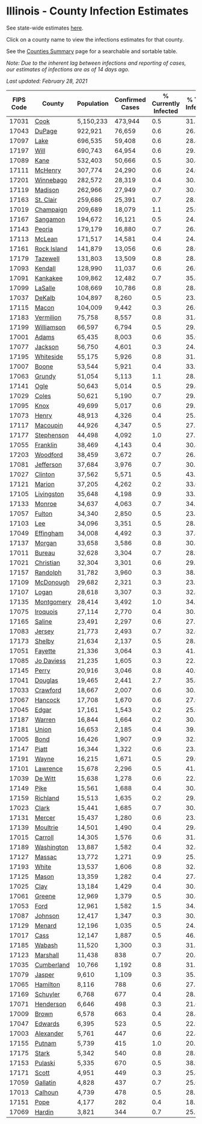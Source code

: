 # Illinois - County Infection Estimates

See state-wide estimates [here](/infections/us-il).

Click on a county name to view the infections estimates for that county.

See the [Counties Summary](/infections/summary-counties) page for a searchable and sortable table.

*Note: Due to the inherent lag between infections and reporting of cases, our estimates of infections are as of 14 days ago.*

*Last updated: February 28, 2021*

|   FIPS Code |                     County |   Population |   Confirmed Cases |   % Currently Infected |   % Total Infected |
|-------------|----------------------------|--------------|-------------------|------------------------|--------------------|
|       17031 |               [Cook](cook) |    5,150,233 |           473,944 |                    0.5 |               31.7 |
|       17043 |           [DuPage](dupage) |      922,921 |            76,659 |                    0.6 |               26.3 |
|       17097 |               [Lake](lake) |      696,535 |            59,408 |                    0.6 |               28.4 |
|       17197 |               [Will](will) |      690,743 |            64,954 |                    0.6 |               29.5 |
|       17089 |               [Kane](kane) |      532,403 |            50,666 |                    0.5 |               30.4 |
|       17111 |         [McHenry](mchenry) |      307,774 |            24,290 |                    0.6 |               24.0 |
|       17201 |     [Winnebago](winnebago) |      282,572 |            28,319 |                    0.4 |               30.7 |
|       17119 |         [Madison](madison) |      262,966 |            27,949 |                    0.7 |               30.6 |
|       17163 |     [St. Clair](st.-clair) |      259,686 |            25,391 |                    0.7 |               28.9 |
|       17019 |     [Champaign](champaign) |      209,689 |            18,079 |                    1.1 |               25.0 |
|       17167 |       [Sangamon](sangamon) |      194,672 |            16,121 |                    0.5 |               24.1 |
|       17143 |           [Peoria](peoria) |      179,179 |            16,880 |                    0.7 |               26.9 |
|       17113 |           [McLean](mclean) |      171,517 |            14,581 |                    0.4 |               24.5 |
|       17161 | [Rock Island](rock-island) |      141,879 |            13,056 |                    0.6 |               28.0 |
|       17179 |       [Tazewell](tazewell) |      131,803 |            13,509 |                    0.8 |               28.8 |
|       17093 |         [Kendall](kendall) |      128,990 |            11,037 |                    0.6 |               26.0 |
|       17091 |       [Kankakee](kankakee) |      109,862 |            12,482 |                    0.7 |               35.4 |
|       17099 |         [LaSalle](lasalle) |      108,669 |            10,786 |                    0.8 |               28.4 |
|       17037 |           [DeKalb](dekalb) |      104,897 |             8,260 |                    0.5 |               23.3 |
|       17115 |             [Macon](macon) |      104,009 |             9,442 |                    0.3 |               26.6 |
|       17183 |     [Vermilion](vermilion) |       75,758 |             8,557 |                    0.8 |               31.4 |
|       17199 |   [Williamson](williamson) |       66,597 |             6,794 |                    0.5 |               29.1 |
|       17001 |             [Adams](adams) |       65,435 |             8,003 |                    0.6 |               35.0 |
|       17077 |         [Jackson](jackson) |       56,750 |             4,601 |                    0.3 |               24.5 |
|       17195 |     [Whiteside](whiteside) |       55,175 |             5,926 |                    0.8 |               31.3 |
|       17007 |             [Boone](boone) |       53,544 |             5,921 |                    0.4 |               33.9 |
|       17063 |           [Grundy](grundy) |       51,054 |             5,113 |                    1.1 |               28.7 |
|       17141 |               [Ogle](ogle) |       50,643 |             5,014 |                    0.5 |               29.4 |
|       17029 |             [Coles](coles) |       50,621 |             5,190 |                    0.7 |               29.7 |
|       17095 |               [Knox](knox) |       49,699 |             5,017 |                    0.6 |               29.1 |
|       17073 |             [Henry](henry) |       48,913 |             4,326 |                    0.4 |               25.8 |
|       17117 |       [Macoupin](macoupin) |       44,926 |             4,347 |                    0.5 |               27.5 |
|       17177 |   [Stephenson](stephenson) |       44,498 |             4,092 |                    1.0 |               27.1 |
|       17055 |       [Franklin](franklin) |       38,469 |             4,143 |                    0.4 |               30.4 |
|       17203 |       [Woodford](woodford) |       38,459 |             3,672 |                    0.7 |               26.8 |
|       17081 |     [Jefferson](jefferson) |       37,684 |             3,976 |                    0.7 |               30.5 |
|       17027 |         [Clinton](clinton) |       37,562 |             5,571 |                    0.5 |               43.7 |
|       17121 |           [Marion](marion) |       37,205 |             4,262 |                    0.2 |               33.0 |
|       17105 |   [Livingston](livingston) |       35,648 |             4,198 |                    0.9 |               33.2 |
|       17133 |           [Monroe](monroe) |       34,637 |             4,063 |                    0.7 |               34.1 |
|       17057 |           [Fulton](fulton) |       34,340 |             2,850 |                    0.5 |               23.3 |
|       17103 |                 [Lee](lee) |       34,096 |             3,351 |                    0.5 |               28.5 |
|       17049 |     [Effingham](effingham) |       34,008 |             4,492 |                    0.3 |               37.8 |
|       17137 |           [Morgan](morgan) |       33,658 |             3,586 |                    0.8 |               30.8 |
|       17011 |           [Bureau](bureau) |       32,628 |             3,304 |                    0.7 |               28.9 |
|       17021 |     [Christian](christian) |       32,304 |             3,301 |                    0.6 |               29.3 |
|       17157 |       [Randolph](randolph) |       31,782 |             3,960 |                    0.3 |               38.5 |
|       17109 |     [McDonough](mcdonough) |       29,682 |             2,321 |                    0.3 |               23.1 |
|       17107 |             [Logan](logan) |       28,618 |             3,307 |                    0.3 |               32.8 |
|       17135 |   [Montgomery](montgomery) |       28,414 |             3,492 |                    1.0 |               34.2 |
|       17075 |       [Iroquois](iroquois) |       27,114 |             2,770 |                    0.4 |               30.7 |
|       17165 |           [Saline](saline) |       23,491 |             2,297 |                    0.6 |               27.2 |
|       17083 |           [Jersey](jersey) |       21,773 |             2,493 |                    0.7 |               32.6 |
|       17173 |           [Shelby](shelby) |       21,634 |             2,137 |                    0.5 |               28.2 |
|       17051 |         [Fayette](fayette) |       21,336 |             3,064 |                    0.3 |               41.2 |
|       17085 |   [Jo Daviess](jo-daviess) |       21,235 |             1,605 |                    0.3 |               22.1 |
|       17145 |             [Perry](perry) |       20,916 |             3,046 |                    0.8 |               40.9 |
|       17041 |         [Douglas](douglas) |       19,465 |             2,441 |                    2.7 |               35.4 |
|       17033 |       [Crawford](crawford) |       18,667 |             2,007 |                    0.6 |               30.2 |
|       17067 |         [Hancock](hancock) |       17,708 |             1,670 |                    0.6 |               27.0 |
|       17045 |             [Edgar](edgar) |       17,161 |             1,543 |                    0.2 |               25.6 |
|       17187 |           [Warren](warren) |       16,844 |             1,664 |                    0.2 |               30.8 |
|       17181 |             [Union](union) |       16,653 |             2,185 |                    0.4 |               39.5 |
|       17005 |               [Bond](bond) |       16,426 |             1,907 |                    0.9 |               32.9 |
|       17147 |             [Piatt](piatt) |       16,344 |             1,322 |                    0.6 |               23.1 |
|       17191 |             [Wayne](wayne) |       16,215 |             1,671 |                    0.5 |               29.0 |
|       17101 |       [Lawrence](lawrence) |       15,678 |             2,296 |                    0.5 |               41.2 |
|       17039 |         [De Witt](de-witt) |       15,638 |             1,278 |                    0.6 |               22.9 |
|       17149 |               [Pike](pike) |       15,561 |             1,688 |                    0.4 |               30.8 |
|       17159 |       [Richland](richland) |       15,513 |             1,635 |                    0.2 |               29.7 |
|       17023 |             [Clark](clark) |       15,441 |             1,685 |                    0.7 |               30.7 |
|       17131 |           [Mercer](mercer) |       15,437 |             1,280 |                    0.6 |               23.9 |
|       17139 |       [Moultrie](moultrie) |       14,501 |             1,490 |                    0.4 |               29.4 |
|       17015 |         [Carroll](carroll) |       14,305 |             1,576 |                    0.6 |               31.8 |
|       17189 |   [Washington](washington) |       13,887 |             1,582 |                    0.4 |               32.4 |
|       17127 |           [Massac](massac) |       13,772 |             1,271 |                    0.9 |               25.5 |
|       17193 |             [White](white) |       13,537 |             1,606 |                    0.8 |               32.7 |
|       17125 |             [Mason](mason) |       13,359 |             1,282 |                    0.4 |               27.4 |
|       17025 |               [Clay](clay) |       13,184 |             1,429 |                    0.4 |               30.8 |
|       17061 |           [Greene](greene) |       12,969 |             1,379 |                    0.5 |               30.4 |
|       17053 |               [Ford](ford) |       12,961 |             1,582 |                    1.5 |               34.7 |
|       17087 |         [Johnson](johnson) |       12,417 |             1,347 |                    0.3 |               30.7 |
|       17129 |           [Menard](menard) |       12,196 |             1,035 |                    0.5 |               24.1 |
|       17017 |               [Cass](cass) |       12,147 |             1,887 |                    0.5 |               46.1 |
|       17185 |           [Wabash](wabash) |       11,520 |             1,300 |                    0.3 |               31.8 |
|       17123 |       [Marshall](marshall) |       11,438 |               838 |                    0.7 |               20.4 |
|       17035 |   [Cumberland](cumberland) |       10,766 |             1,192 |                    0.8 |               31.5 |
|       17079 |           [Jasper](jasper) |        9,610 |             1,109 |                    0.3 |               35.1 |
|       17065 |       [Hamilton](hamilton) |        8,116 |               788 |                    0.6 |               27.3 |
|       17169 |       [Schuyler](schuyler) |        6,768 |               677 |                    0.4 |               28.5 |
|       17071 |     [Henderson](henderson) |        6,646 |               498 |                    0.3 |               21.6 |
|       17009 |             [Brown](brown) |        6,578 |               663 |                    0.4 |               28.4 |
|       17047 |         [Edwards](edwards) |        6,395 |               523 |                    0.5 |               22.9 |
|       17003 |     [Alexander](alexander) |        5,761 |               447 |                    0.6 |               22.4 |
|       17155 |           [Putnam](putnam) |        5,739 |               415 |                    1.0 |               20.2 |
|       17175 |             [Stark](stark) |        5,342 |               540 |                    0.8 |               28.6 |
|       17153 |         [Pulaski](pulaski) |        5,335 |               670 |                    0.5 |               38.9 |
|       17171 |             [Scott](scott) |        4,951 |               449 |                    0.3 |               25.4 |
|       17059 |       [Gallatin](gallatin) |        4,828 |               437 |                    0.7 |               25.6 |
|       17013 |         [Calhoun](calhoun) |        4,739 |               478 |                    0.5 |               28.7 |
|       17151 |               [Pope](pope) |        4,177 |               282 |                    0.4 |               18.7 |
|       17069 |           [Hardin](hardin) |        3,821 |               344 |                    0.7 |               25.1 |
